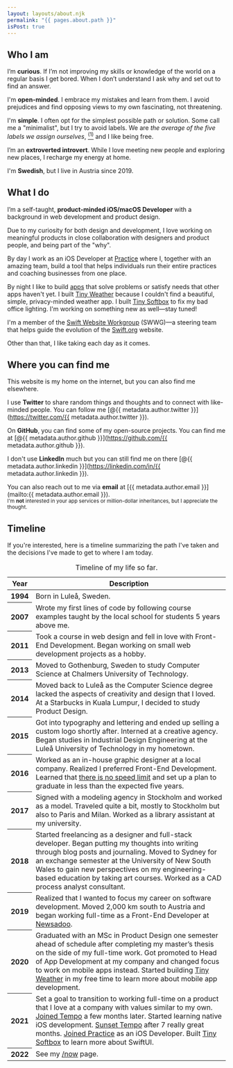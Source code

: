 ```yaml
---
layout: layouts/about.njk
permalink: "{{ pages.about.path }}"
isPost: true
---
```


## Who I am

I’m **curious**. If I’m not improving my skills or knowledge of the world on a regular basis I get bored. When I don’t understand I ask why and set out to find an answer.

I'm **open-minded**. I embrace my mistakes and learn from them. I avoid prejudices and find opposing views to my own fascinating, not threatening.

I'm **simple**. I often opt for the simplest possible path or solution. Some call me a "minimalist", but I try to avoid labels. We are _the average of the five labels we assign ourselves_, <a class="subhead foreground-tertiary" href="/{{ pages.lessons.path }}239" aria-label="Go to reference"><sup>(1)</sup></a> and I like being free.

I’m an **extroverted introvert**. While I love meeting new people and exploring new places, I recharge my energy at home.

I'm **Swedish**, but I live in Austria since 2019.

## What I do

I’m a self-taught, **product-minded iOS/macOS Developer** with a background in web development and product design.

Due to my curiosity for both design and development, I love working on meaningful products in close collaboration with designers and product people, and being part of the "why".

By day I work as an iOS Developer at [Practice](https://practice.do) where I, together with an amazing team, build a tool that helps individuals run their entire practices and coaching businesses from one place.

By night I like to build [apps](/apps/) that solve problems or satisfy needs that other apps haven't yet. I built [Tiny Weather](/apps/tiny-weather/) because I couldn't find a beautiful, simple, privacy-minded weather app. I built [Tiny Softbox](/apps/tiny-softbox/) to fix my bad office lighting. I'm working on something new as well—stay tuned!

I'm a member of the [Swift Website Workgroup](https://www.swift.org/website-workgroup/) (SWWG)—a steering team that helps guide the evolution of the [Swift.org](https://www.swift.org) website.

Other than that, I like taking each day as it comes.

## Where you can find me

This website is my home on the internet, but you can also find me elsewhere.

I use **Twitter** to share random things and thoughts and to connect with like-minded people. You can follow me [@{{ metadata.author.twitter }}](https://twitter.com/{{ metadata.author.twitter }}).

On **GitHub**, you can find some of my open-source projects. You can find me at [@{{ metadata.author.github }}](https://github.com/{{ metadata.author.github }}).

I don't use **LinkedIn** much but you can still find me on there [@{{ metadata.author.linkedin }}](https://linkedin.com/in/{{ metadata.author.linkedin }}).

You can also reach out to me via **email** at [{{ metadata.author.email }}](mailto:{{ metadata.author.email }}). \
<small>I'm **not** interested in your app services or million-dollar inheritances, but I appreciate the thought.</small>

## Timeline

If you're interested, here is a timeline summarizing the path I've taken and the decisions I've made to get to where I am today.

<table id="timeline">
	<caption class="hidden">Timeline of my life so far.</caption>
	<thead class="hidden">
		<tr>
			<th>Year</th>
			<th>Description</th>
		</tr>
	</thead>
	<tbody>
		<tr>
			<th>1994</th>
			<td>Born in Luleå, Sweden.</td>
		</tr>
		<tr>
			<th>2007</th>
			<td>Wrote my first lines of code by following course examples taught by the local school for students 5 years above me.</td>
		</tr>
		<tr>
			<th>2011</th>
			<td>Took a course in web design and fell in love with Front-End Development. Began working on small web development projects as a hobby.</td>
		</tr>
		<tr>
			<th>2013</th>
			<td>Moved to Gothenburg, Sweden to study Computer Science at Chalmers University of Technology.</td>
		</tr>
		<tr>
			<th>2014</th>
			<td>Moved back to Luleå as the Computer Science degree lacked the aspects of creativity and design that I loved. At a Starbucks in Kuala Lumpur, I decided to study Product Design.</td>
		</tr>
		<tr>
			<th>2015</th>
			<td>Got into typography and lettering and ended up selling a custom logo shortly after. Interned at a creative agency. Began studies in Industrial Design Engineering at the Luleå University of Technology in my hometown.</td>
		</tr>
		<tr>
			<th>2016</th>
			<td>Worked as an in-house graphic designer at a local company. Realized I preferred Front-End Development. Learned that <a href="https://sive.rs/kimo">there is no speed limit</a> and set up a plan to graduate in less than the expected five years.</td>
		</tr>
		<tr>
			<th>2017</th>
			<td>Signed with a modeling agency in Stockholm and worked as a model. Traveled quite a bit, mostly to Stockholm but also to Paris and Milan. Worked as a library assistant at my university.</td>
		</tr>
		<tr>
			<th>2018</th>
			<td>Started freelancing as a designer and full-stack developer. Began putting my thoughts into writing through blog posts and journaling. Moved to Sydney for an exchange semester at the University of New South Wales to gain new perspectives on my engineering-based education by taking art courses. Worked as a CAD process analyst consultant.</td>
		</tr>
		<tr>
			<th>2019</th>
			<td>Realized that I wanted to focus my career on software development. Moved 2,000 km south to Austria and began working full-time as a Front-End Developer at <a href="https://newsadoo.com">Newsadoo</a>.</td>
		</tr>
		<tr>
			<th>2020</th>
			<td>Graduated with an MSc in Product Design one semester ahead of schedule after completing my master’s thesis on the side of my full-time work. Got promoted to Head of App Development at my company and changed focus to work on mobile apps instead. Started building <a href="/apps/tiny-weather/">Tiny Weather</a> in my free time to learn more about mobile app development.</td>
		</tr>
		<tr>
			<th>2021</th>
			<td>Set a goal to transition to working full-time on a product that I love at a company with values similar to my own. <a href="/blog/joining-tempo/">Joined Tempo</a> a few months later. Started learning native iOS development. <a href="/blog/sunsetting-tempo/">Sunset Tempo</a> after 7 really great months. <a href="/blog/joining-practice/">Joined Practice</a> as an iOS Developer. Built <a href="/apps/tiny-softbox/">Tiny Softbox</a> to learn more about SwiftUI.</td>
		</tr>
		<tr>
			<th>2022</th>
			<td>See my <a href="/now">/now</a> page.</td>
		</tr>
	</tbody>
</table>
